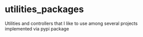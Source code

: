 # utilities_packages
Utilities and controllers that I like to use among several projects implemented via pypi package
